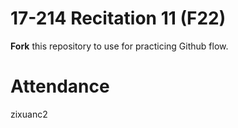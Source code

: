 # 17-214 Recitation 11 (F22)
**Fork** this repository to use for practicing Github flow.

# Attendance
zixuanc2